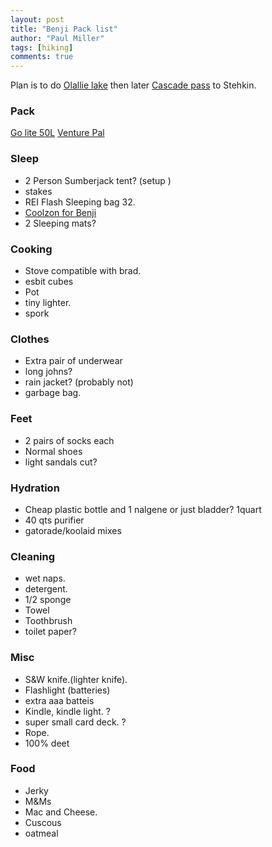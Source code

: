 ```yaml
--- 
layout: post
title: "Benji Pack list"
author: "Paul Miller"
tags: [hiking]
comments: true
---
```


Plan is to do [Olallie lake](https://www.wta.org/go-hiking/hikes/talapus-and-olallie-lakes) then later [Cascade pass](https://www.wta.org/go-hiking/hikes/cascade-pass) to Stehkin. 

### Pack 
[Go lite 50L](http://www.golite.com/Jam-50L-Pack-Unisex-P46812.aspx)
[Venture Pal](https://www.amazon.com/dp/B07PWWVRGZ?psc=1&ref=ppx_yo2ov_dt_b_product_details)

### Sleep
- 2 Person Sumberjack tent? (setup )
- stakes
- REI Flash Sleeping bag 32. 
- [Coolzon for Benji](https://www.amazon.com/dp/B07PWWVRGZ?psc=1&ref=ppx_yo2ov_dt_b_product_details)
- 2 Sleeping mats?
### Cooking 
-  Stove compatible with brad. 
-  esbit cubes
-  Pot 
-  tiny lighter.
-  spork
### Clothes
-  Extra pair of underwear
-  long johns? 
-  rain jacket? (probably not)
-  garbage bag.
### Feet
-  2 pairs of socks each
-  Normal shoes
-  light sandals cut?
### Hydration
- Cheap plastic bottle and 1 nalgene or just bladder? 1quart
- 40 qts purifier
- gatorade/koolaid mixes
### Cleaning
- wet naps. 
- detergent. 
- 1/2 sponge
- Towel 
- Toothbrush 
- toilet paper?
### Misc
- S&W knife.(lighter knife). 
- Flashlight (batteries) 
- extra aaa batteis
-  Kindle, kindle light. ?
-  super small card deck. ?
-  Rope. 
-  100% deet
### Food
- Jerky
- M&Ms
- Mac and Cheese. 
- Cuscous
- oatmeal